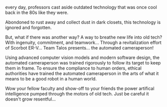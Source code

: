 every day, professors cast aside outdated technology that was once cool back in the 80s like they were. 

Abondoned to rust away and collect dust in dark closets, this technology is ignored and forgotten. 

But, what if there was another way?
A way to breathe new life into old tech?
With ingenuity, commitment, and teamwork...
Through a revitalization effort of Scorbot ER-V...
Team Talos presents... the automated cameraperson!

Using advanced computer vision models and modern software design, 
the automated cameraperson was trained rigorously to follow its target to keep them in frame. 
To ensure the compliance to human orders, ethical authorities have  trained the automated cameraperson in the arts of what it means to be a good robot in a human world. 

Wow your fellow faculty and show-off to your friends the power artifical intelligence pumped through the motors of old tech. 
Just be careful it doesn't grow resentful...
